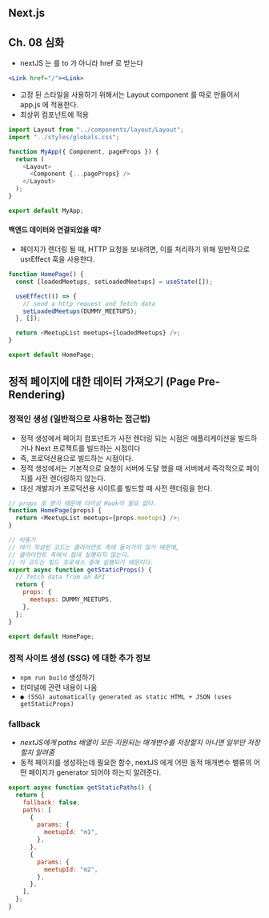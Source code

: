 ## Next.js

## Ch. 08 심화

- nextJS 는 <Link> 를 to 가 아니라 href 로 받는다

```jsx
<Link href="/"><Link>
```

- 고정 된 스타일을 사용하기 위해서는 Layout component 를 따로 만들어서 app.js 에 적용한다.
- 최상위 컴포넌트에 적용

```js
import Layout from "../components/layout/Layout";
import "../styles/globals.css";

function MyApp({ Component, pageProps }) {
  return (
    <Layout>
      <Component {...pageProps} />
    </Layout>
  );
}

export default MyApp;
```

#### 백엔드 데이터와 연결되었을 때?

- 페이지가 렌더링 될 때, HTTP 요청을 보내려면, 이를 처리하기 위해 일반적으로 usrEffect 훅을 사용한다.

```js
function HomePage() {
  const [loadedMeetups, setLoadedMeetups] = useState([]);

  useEffect(() => {
    // send a http request and fetch data
    setLoadedMeetups(DUMMY_MEETUPS);
  }, []);

  return <MeetupList meetups={loadedMeetups} />;
}

export default HomePage;
```

## 정적 페이지에 대한 데이터 가져오기 (Page Pre-Rendering)

### 정적인 생성 (일반적으로 사용하는 접근법)

- 정적 생성에서 페이지 컴포넌트가 사전 렌더링 되는 시점은 애플리케이션을 빌드하거나 Next 프로젝트를 빌드하는 시점이다
- 즉, 프로덕션용으로 빌드하는 시점이다.
- 정적 생성에서는 기본적으로 요청이 서버에 도달 했을 때 서버에서 즉각적으로 페이지를 사전 렌더링하지 않는다.
- 대신 개발자가 프로덕션용 사이트를 빌드할 때 사전 렌더링을 한다.

```js
// props 로 받기 때문에 더이상 Hook이 필요 없다.
function HomePage(props) {
  return <MeetupList meetups={props.meetups} />;
}

// 비동기
// 여기 작성된 코드는 클라이언트 측에 들어가지 않기 때문에,
// 클라이언트 측에서 절대 실행되지 않는다.
// 이 코드는 빌드 프로세스 중에 실행되기 때문이다.
export async function getStaticProps() {
  // fetch data from an API
  return {
    props: {
      meetups: DUMMY_MEETUPS,
    },
  };
}

export default HomePage;
```

### 정적 사이트 생성 (SSG) 에 대한 추가 정보

- `npm run build` 생성하기
- 터미널에 관련 내용이 나옴
- `● (SSG) automatically generated as static HTML + JSON (uses getStaticProps)`

### fallback

- _nextJS에게 paths 배열이 모든 지원되는 매개변수를 저장할지 아니면 일부만 저장할지 알려줌_
- 동적 페이지를 생성하는데 필요한 함수, nextJS 에게 어떤 동적 매개변수 밸류의 어떤 페이지가 generator 되어야 하는지 알려준다.

```js
export async function getStaticPaths() {
  return {
    fallback: false,
    paths: [
      {
        params: {
          meetupId: "m1",
        },
      },
      {
        params: {
          meetupId: "m2",
        },
      },
    ],
  };
}
```

